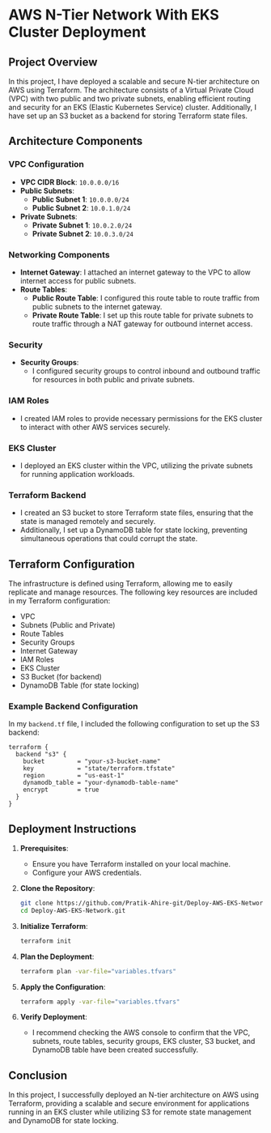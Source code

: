 # AWS N-Tier Network With EKS Cluster Deployment

## Project Overview

In this project, I have deployed a scalable and secure N-tier architecture on AWS using Terraform. The architecture consists of a Virtual Private Cloud (VPC) with two public and two private subnets, enabling efficient routing and security for an EKS (Elastic Kubernetes Service) cluster. Additionally, I have set up an S3 bucket as a backend for storing Terraform state files.

## Architecture Components

### VPC Configuration
- **VPC CIDR Block**: `10.0.0.0/16`
- **Public Subnets**:
  - **Public Subnet 1**: `10.0.0.0/24`
  - **Public Subnet 2**: `10.0.1.0/24`
- **Private Subnets**:
  - **Private Subnet 1**: `10.0.2.0/24`
  - **Private Subnet 2**: `10.0.3.0/24`

### Networking Components
- **Internet Gateway**: I attached an internet gateway to the VPC to allow internet access for public subnets.
- **Route Tables**:
  - **Public Route Table**: I configured this route table to route traffic from public subnets to the internet gateway.
  - **Private Route Table**: I set up this route table for private subnets to route traffic through a NAT gateway for outbound internet access.

### Security
- **Security Groups**:
  - I configured security groups to control inbound and outbound traffic for resources in both public and private subnets.

### IAM Roles
- I created IAM roles to provide necessary permissions for the EKS cluster to interact with other AWS services securely.

### EKS Cluster
- I deployed an EKS cluster within the VPC, utilizing the private subnets for running application workloads.

### Terraform Backend
- I created an S3 bucket to store Terraform state files, ensuring that the state is managed remotely and securely.
- Additionally, I set up a DynamoDB table for state locking, preventing simultaneous operations that could corrupt the state.

## Terraform Configuration

The infrastructure is defined using Terraform, allowing me to easily replicate and manage resources. The following key resources are included in my Terraform configuration:

- VPC
- Subnets (Public and Private)
- Route Tables
- Security Groups
- Internet Gateway
- IAM Roles
- EKS Cluster
- S3 Bucket (for backend)
- DynamoDB Table (for state locking)

### Example Backend Configuration

In my `backend.tf` file, I included the following configuration to set up the S3 backend:

```hcl
terraform {
  backend "s3" {
    bucket         = "your-s3-bucket-name"
    key            = "state/terraform.tfstate"
    region         = "us-east-1"
    dynamodb_table = "your-dynamodb-table-name"
    encrypt        = true
  }
}
```

## Deployment Instructions

1. **Prerequisites**:
   - Ensure you have Terraform installed on your local machine.
   - Configure your AWS credentials.

2. **Clone the Repository**:
   ```bash
   git clone https://github.com/Pratik-Ahire-git/Deploy-AWS-EKS-Network.git
   cd Deploy-AWS-EKS-Network.git
   ```

3. **Initialize Terraform**:
   ```bash
   terraform init
   ```

4. **Plan the Deployment**:
   ```bash
   terraform plan -var-file="variables.tfvars"
   ```

5. **Apply the Configuration**:
   ```bash
   terraform apply -var-file="variables.tfvars"
   ```

6. **Verify Deployment**:
   - I recommend checking the AWS console to confirm that the VPC, subnets, route tables, security groups, EKS cluster, S3 bucket, and DynamoDB table have been created successfully.

## Conclusion

In this project, I successfully deployed an N-tier architecture on AWS using Terraform, providing a scalable and secure environment for applications running in an EKS cluster while utilizing S3 for remote state management and DynamoDB for state locking.
